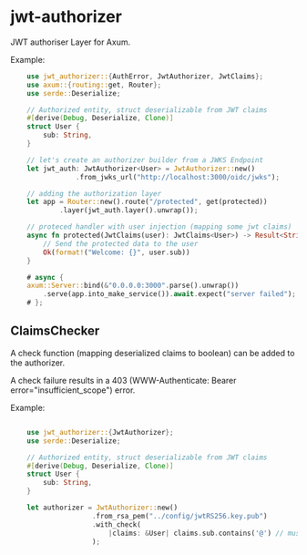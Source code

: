 # jwt-authorizer

JWT authoriser Layer for Axum.

Example:

```rust
    use jwt_authorizer::{AuthError, JwtAuthorizer, JwtClaims};
    use axum::{routing::get, Router};
    use serde::Deserialize;

    // Authorized entity, struct deserializable from JWT claims
    #[derive(Debug, Deserialize, Clone)]
    struct User {
        sub: String,
    }

    // let's create an authorizer builder from a JWKS Endpoint
    let jwt_auth: JwtAuthorizer<User> = JwtAuthorizer::new()
                .from_jwks_url("http://localhost:3000/oidc/jwks");

    // adding the authorization layer
    let app = Router::new().route("/protected", get(protected))
            .layer(jwt_auth.layer().unwrap());         

    // proteced handler with user injection (mapping some jwt claims) 
    async fn protected(JwtClaims(user): JwtClaims<User>) -> Result<String, AuthError> {
        // Send the protected data to the user
        Ok(format!("Welcome: {}", user.sub))
    }

    # async {
    axum::Server::bind(&"0.0.0.0:3000".parse().unwrap())
        .serve(app.into_make_service()).await.expect("server failed");
    # };
```

## ClaimsChecker

A check function (mapping deserialized claims to boolean) can be added to the authorizer. 

A check failure results in a 403 (WWW-Authenticate: Bearer error="insufficient_scope") error.

Example:

```rust

    use jwt_authorizer::{JwtAuthorizer};
    use serde::Deserialize;

    // Authorized entity, struct deserializable from JWT claims
    #[derive(Debug, Deserialize, Clone)]
    struct User {
        sub: String,
    }

    let authorizer = JwtAuthorizer::new()
                    .from_rsa_pem("../config/jwtRS256.key.pub")
                    .with_check(
                        |claims: &User| claims.sub.contains('@') // must be an email
                    );
```

